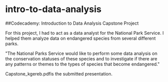 # intro-to-data-analysis

##Codecademy: Introduction to Data Analysis Capstone Project

For this project, I had to act as a data analyst for the National Park Service. I helped them analyze data on endangered species from several different parks.

"The National Parks Service would like to perform some data analysis on the conservation statuses of these species and to investigate if there are any patterns or themes to the types of species that become endangered."

Capstone_kgereb.pdfis the submitted presentation.


